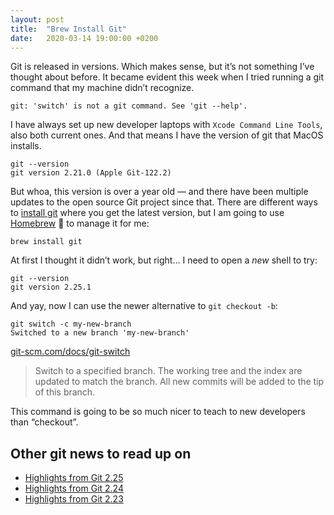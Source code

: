 ```yaml
---
layout: post
title:  "Brew Install Git"
date:   2020-03-14 19:00:00 +0200
---
```


Git is released in versions. Which makes sense, but it’s not something I’ve thought about before. It became evident this week when I tried running a git command that my machine didn’t recognize.

```
git: 'switch' is not a git command. See 'git --help'.
```

I have always set up new developer laptops with `Xcode Command Line Tools`, also both current ones. And that means I have the version of git that MacOS installs.

```
git --version
git version 2.21.0 (Apple Git-122.2)
```

But whoa, this version is over a year old — and there have been multiple updates to the open source Git project since that. There are different ways to [install git](https://git-scm.com/book/en/v2/Getting-Started-Installing-Git) where you get the latest version, but I am going to use [Homebrew](https://brew.sh/) 🍺 to manage it for me:

```
brew install git
```

At first I thought it didn’t work, but right… I need to open a _new_ shell to try:

```
git --version
git version 2.25.1
```

And yay, now I can use the newer alternative to `git checkout -b`:

```
git switch -c my-new-branch
Switched to a new branch 'my-new-branch'
```

[git-scm.com/docs/git-switch](https://git-scm.com/docs/git-switch)

> Switch to a specified branch. The working tree and the index are updated to match the branch. All new commits will be added to the tip of this branch.

This command is going to be so much nicer to teach to new developers than “checkout”.

## Other git news to read up on

* [Highlights from Git 2.25 ](https://github.blog/2020-01-13-highlights-from-git-2-25/)
* [Highlights from Git 2.24 ](https://github.blog/2019-11-03-highlights-from-git-2-24/)
* [Highlights from Git 2.23 ](https://github.blog/2019-08-16-highlights-from-git-2-23/)
